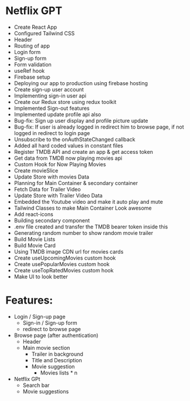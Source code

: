 # Netflix GPT

- Create React App
- Configured Tailwind CSS
- Header
- Routing of app
- Login form
- Sign-up form
- Form validation
- useRef hook
- Firebase setup
- Deploying our app to production using firebase hosting
- Create sign-up user account
- Implementing sign-in user api
- Create our Redux store using redux toolkit
- Implemented Sign-out features
- Implemented update profile api also
- Bug-fix: Sign up user display and profile picture update
- Bug-fix: If user is already logged in redirect him to browse page, if not logged in redirect to login page
- Unsubscribe to the onAuthStateChanged callback
- Added all hard coded values in constant files
- Register TMDB API and create an app & get access token
- Get data from TMDB now playing movies api
- Custom Hook for Now Playing Movies
- Create movieSlice
- Update Store with movies Data
- Planning for Main Container & secondary container
- Fetch Data for Trailer Video
- Update Store with Trailer Video Data
- Embedded the Youtube video and make it auto play and mute
- Tailwind Classes to make Main Container Look awesome
- Add react-icons
- Building secondary component
- .env file created and transfer the TMDB bearer token inside this
- Generating random number to show random movie trailer
- Build Movie Lists
- Build Movie Card
- Using TMDB image CDN url for movies cards
- Create useUpcomingMovies custom hook
- Create usePopularMovies custom hook
- Create useTopRatedMovies custom hook
- Make UI to look better


# Features:
- Login / Sign-up page
    - Sign-in / Sign-up form
    - redirect to browse page
- Browse page (after authentication)
    - Header
    - Main movie section
        - Trailer in background
        - Title and Description
        - Movie suggestion
            - Movies lists * n
- Netflix GPt
    - Search bar
    - Movie suggestions
